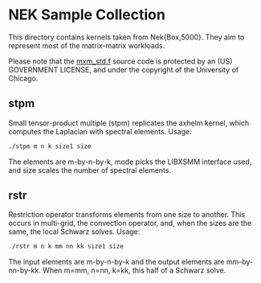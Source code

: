 # NEK Sample Collection

This directory contains kernels taken from Nek{Box,5000}. They aim to represent most of the matrix-matrix workloads.

Please note that the [mxm_std.f](https://github.com/libxsmm/libxsmm/blob/main/samples/nek/mxm_std.f) source code is protected by an (US) GOVERNMENT LICENSE, and under the copyright of the University of Chicago.

## stpm

Small tensor-product multiple (stpm) replicates the axhelm kernel, which computes the Laplacian with spectral elements.
Usage:

```bash
./stpm m n k size1 size
```

The elements are m-by-n-by-k, mode picks the LIBXSMM interface used, and size scales the number of spectral elements.

## rstr

Restriction operator transforms elements from one size to another. This occurs in multi-grid, the convection operator, and, when the sizes are the same, the local Schwarz solves. Usage:

```bash
./rstr m n k mm nn kk size1 size
```

The input elements are m-by-n-by-k and the output elements are mm-by-nn-by-kk. When m=mm, n=nn, k=kk, this half of a Schwarz solve.

